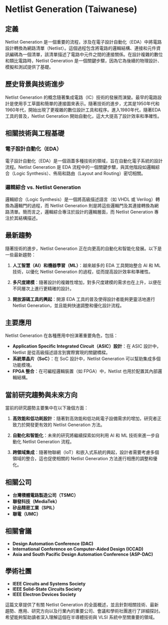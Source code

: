 # Netlist Generation (Taiwanese)

## 定義
Netlist Generation 是一個重要的流程，涉及在電子設計自動化（EDA）中將電路設計轉換為網路清單（Netlist）。這個過程包含將電路的邏輯結構、連接和元件資訊編碼為一個清單，該清單描述了電路中元件之間的連接關係。在設計複雜的數位和類比電路時，Netlist Generation 是一個關鍵步驟，因為它為後續的物理設計、模擬和測試提供了基礎。

## 歷史背景與技術進步
Netlist Generation 的概念隨著集成電路（IC）技術的發展而演變。最早的電路設計是使用手工草圖和簡單的連接圖來表示。隨著技術的進步，尤其是1950年代和1960年代，開始出現了更複雜的數位設計工具和程序。進入1980年代，隨著EDA工具的普及，Netlist Generation 開始自動化，這大大提高了設計效率和準確性。

## 相關技術與工程基礎
### 電子設計自動化（EDA）
電子設計自動化（EDA）是一個涵蓋多種技術的領域，旨在自動化電子系統的設計流程。Netlist Generation 是 EDA 流程中的一個關鍵步驟，與其他階段如邏輯綜合（Logic Synthesis）、佈局和路由（Layout and Routing）密切相關。

### 邏輯綜合 vs. Netlist Generation
邏輯綜合（Logic Synthesis）是一個將高級描述語言（如 VHDL 或 Verilog）轉換為邏輯門的過程，而 Netlist Generation 則是將這些邏輯門及其連接轉換為網路清單。簡而言之，邏輯綜合專注於設計的邏輯層面，而 Netlist Generation 專注於其結構描述。

## 最新趨勢
隨著技術的進步，Netlist Generation 正在向更高的自動化和智能化發展。以下是一些最新趨勢：

1. **人工智慧（AI）和機器學習（ML）**：越來越多的 EDA 工具開始整合 AI 和 ML 技術，以優化 Netlist Generation 的過程，從而提高設計效率和準確性。
   
2. **多尺度建模**：隨著設計的複雜性增加，對多尺度建模的需求也在上升，以便在不同層次上進行更精確的設計。

3. **開放源碼工具的興起**：開源 EDA 工具的普及使得設計者能夠更靈活地進行 Netlist Generation，並且能夠快速調整和優化設計流程。

## 主要應用
Netlist Generation 在各種應用中扮演著重要角色，包括：

- **Application Specific Integrated Circuit（ASIC）設計**：在 ASIC 設計中，Netlist 是從高級描述語言到實際實現的關鍵橋樑。
- **系統單晶片（SoC）**：在 SoC 設計中，Netlist Generation 可以幫助集成多個功能模塊。
- **FPGA 整合**：在可編程邏輯裝置（如 FPGA）中，Netlist 也用於配置其內部邏輯結構。

## 當前研究趨勢與未來方向
當前的研究趨勢主要集中在以下幾個方面：

1. **高效能和低功耗設計**：隨著對高效能和低功耗電子設備需求的增加，研究者正致力於開發更有效的 Netlist Generation 方法。
   
2. **自動化和智能化**：未來的研究將繼續探索如何利用 AI 和 ML 技術來進一步自動化 Netlist Generation 流程。

3. **跨領域集成**：隨著物聯網（IoT）和嵌入式系統的興起，設計者需要考慮多個領域的整合，這也促使相關的 Netlist Generation 方法進行相應的調整和優化。

## 相關公司
- **台灣積體電路製造公司（TSMC）**
- **聯發科技（MediaTek）**
- **矽品精密工業（SPIL）**
- **聯電（UMC）**

## 相關會議
- **Design Automation Conference (DAC)**
- **International Conference on Computer-Aided Design (ICCAD)**
- **Asia and South Pacific Design Automation Conference (ASP-DAC)**

## 學術社團
- **IEEE Circuits and Systems Society**
- **IEEE Solid-State Circuits Society**
- **IEEE Electron Devices Society**

這篇文章提供了有關 Netlist Generation 的全面概述，並且針對相關技術、最新趨勢、應用、研究方向以及行業內的重要公司、會議和學術社團進行了詳細探討。希望能夠幫助讀者深入理解這個在半導體技術與 VLSI 系統中至關重要的領域。
